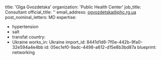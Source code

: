 title: 'Olga Gvozdetska'
organization: 'Public Health Center'
job_title: Consultant
official_title: ''
email_address: ogvozdetska@phc.rg.ua
post_nominal_letters: MD
expertise:
  - hypertension
  - salt
  - transfat
country:
  - Ukraine
works_in: Ukraine
import_id: 8441d1d6-7f0e-442b-9fa0-32e594a4e4bb
id: 05ec1ef0-9adc-4498-a612-d15e8b3bd87a
blueprint: networking
